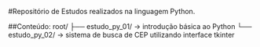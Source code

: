 #Repositório de Estudos realizados na linguagem Python.

##Conteúdo:
root/
├── estudo_py_01/ -> introdução básica ao Python
└── estudo_py_02/ -> sistema de busca de CEP utilizando interface tkinter
